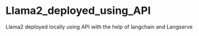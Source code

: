 # Llama2_deployed_using_API
Llama2 deployed locally using API with the help of langchain and Langserve
